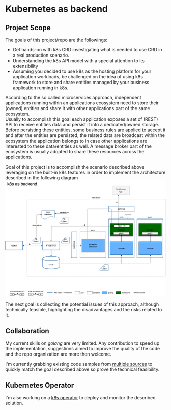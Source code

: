 # Kubernetes as backend

## Project Scope
The goals of this project/repo are the followings:
- Get hands-on with k8s CRD investigating what is needed to use CRD in a real production scenario.
- Understanding the k8s API model with a special attention to its extensibility
- Assuming you decided to use k8s as the hosting platform for your application workloads, be challenged on the idea of using k8s framework to store and share entities managed by your business application running in k8s.

According to the so called microservices approach, independent applications running within an applications ecosystem need to store their (owned) entities and share it with other applications part of the same ecosystem.  
Usually to accomplish this goal each application exposes a set of (REST) API to receive entities data and persist it into a dedicated/owned storage.  
Before persisting these entities, some business rules are applied to accept it and after the entities are persisted, the related data are broadcast within the ecosystem the application belongs to in case other applications are interested to these data/entities as well.  A message broker part of the ecosystem is usually adopted to share these resources across the applications.

Goal of this project is to accomplish the scenario described above leveraging on the built-in k8s features in order to implement the architecture described in the following diagram
![](images/k8s-as-backend.png?raw=true)

The next goal is collecting the potential issues of this approach, although technically feasible, highlighting the disadvantages and the risks related to it.

## Collaboration
My current skills on *golang* are very limited. Any contribution to speed up the implementation, suggestions aimed to improve the quality of the code and the repo organization are more then welcome.

I'm currently grabbing existing code samples from [multiple sources](notes.md) to quickly match the goal described above so prove the technical feasibility.

## Kubernetes Operator
I'm also working on a [k8s operator](operator/README.md) to deploy and monitor the described solution.